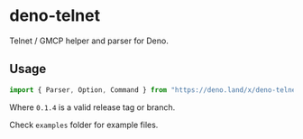 # deno-telnet

Telnet / GMCP helper and parser for Deno.

## Usage

```ts
import { Parser, Option, Command } from "https://deno.land/x/deno-telnet@0.1.4/mod.ts";
```

Where `0.1.4` is a valid release tag or branch.

Check `examples` folder for example files.
